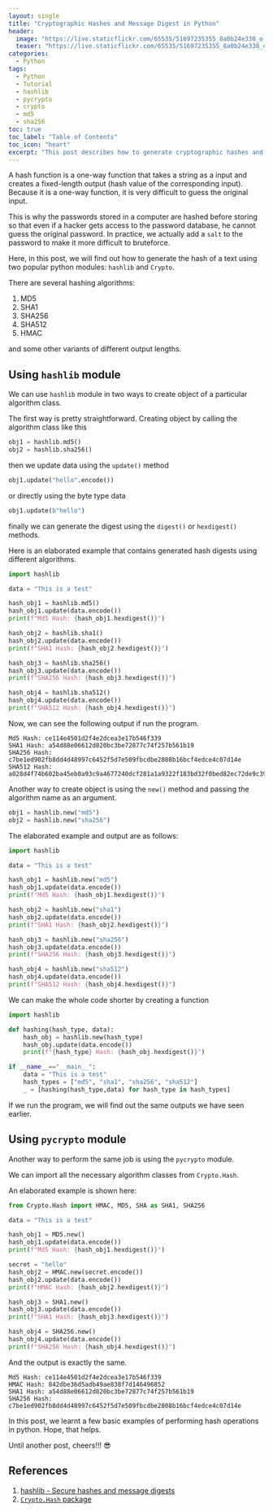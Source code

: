 ```yaml
---
layout: single
title: "Cryptographic Hashes and Message Digest in Python"
header:
  image: "https://live.staticflickr.com/65535/51697235355_8a0b24e338_o.png"
  teaser: "https://live.staticflickr.com/65535/51697235355_8a0b24e338_o.png"
categories:
  - Python
tags:
  - Python
  - Tutorial
  - hashlib
  - pycrypto
  - crypto
  - md5
  - sha256
toc: true
toc_label: "Table of Contents"
toc_icon: "heart"
excerpt: "This post describes how to generate cryptographic hashes and message digest in python. Hashes and message digests are key components of digital signature."
---
```




A hash function is a one-way function that takes a string as a input and creates a fixed-length output (hash value of the corresponding input). Because it is a one-way function, it is very difficult to guess the original input.

This is why the passwords stored in a computer are hashed before storing so that even if a hacker gets access to the password database, he cannot guess the original password. In practice, we actually add a `salt` to the password to make it more difficult to bruteforce. 

Here, in this post, we will find out how to generate the hash of a text using two popular python modules: `hashlib` and `Crypto`.

There are several hashing algorithms:
1. MD5
2. SHA1
3. SHA256
4. SHA512
5. HMAC

and some other variants of different output lengths. 

## Using `hashlib` module
We can use `hashlib` module in two ways to create object of a particular algorithm class.

The first way is pretty straightforward. Creating object by calling the algorithm class like this
```python
obj1 = hashlib.md5()
obj2 = hashlib.sha256()
```

then we update data using the `update()` method

```python
obj1.update("hello".encode())
```
or directly using the byte type data
```python
obj1.update(b"hello")
```

finally we can generate the digest using the `digest()` or `hexdigest()` methods.

Here is an elaborated example that contains generated hash digests using different algorithms.
```python
import hashlib

data = "This is a test"

hash_obj1 = hashlib.md5()
hash_obj1.update(data.encode())
print(f"Md5 Hash: {hash_obj1.hexdigest()}")

hash_obj2 = hashlib.sha1()
hash_obj2.update(data.encode())
print(f"SHA1 Hash: {hash_obj2.hexdigest()}")

hash_obj3 = hashlib.sha256()
hash_obj3.update(data.encode())
print(f"SHA256 Hash: {hash_obj3.hexdigest()}")

hash_obj4 = hashlib.sha512()
hash_obj4.update(data.encode())
print(f"SHA512 Hash: {hash_obj4.hexdigest()}")
```
Now, we can see the following output if run the program.
```
Md5 Hash: ce114e4501d2f4e2dcea3e17b546f339
SHA1 Hash: a54d88e06612d820bc3be72877c74f257b561b19
SHA256 Hash: c7be1ed902fb8dd4d48997c6452f5d7e509fbcdbe2808b16bcf4edce4c07d14e
SHA512 Hash: a028d4f74b602ba45eb0a93c9a4677240dcf281a1a9322f183bd32f0bed82ec72de9c3957b2f4c9a1ccf7ed14f85d73498df38017e703d47ebb9f0b3bf116f69
```

Another way to create object is using the `new()` method and passing the algorithm name as an argument.
```python
obj1 = hashlib.new("md5")
obj2 = hashlib.new("sha256")
```

The elaborated example and output are as follows:
```python
import hashlib

data = "This is a test"

hash_obj1 = hashlib.new("md5")
hash_obj1.update(data.encode())
print(f"Md5 Hash: {hash_obj1.hexdigest()}")

hash_obj2 = hashlib.new("sha1")
hash_obj2.update(data.encode())
print(f"SHA1 Hash: {hash_obj2.hexdigest()}")

hash_obj3 = hashlib.new("sha256")
hash_obj3.update(data.encode())
print(f"SHA256 Hash: {hash_obj3.hexdigest()}")

hash_obj4 = hashlib.new("sha512")
hash_obj4.update(data.encode())
print(f"SHA512 Hash: {hash_obj4.hexdigest()}")
```

We can make the whole code shorter by creating a function

```python
import hashlib

def hashing(hash_type, data):
    hash_obj = hashlib.new(hash_type)
    hash_obj.update(data.encode())
    print(f"{hash_type} Hash: {hash_obj.hexdigest()}")

if __name__=="__main__":
    data = "This is a test"
    hash_types = ["md5", "sha1", "sha256", "sha512"]
    _ = [hashing(hash_type,data) for hash_type in hash_types]
```

If we run the program, we will find out the same outputs we have seen earlier.


## Using `pycrypto` module
Another way to perform the same job is using the `pycrypto` module.

We can import all the necessary algorithm classes from `Crypto.Hash`.

An elaborated example is shown here:

```python
from Crypto.Hash import HMAC, MD5, SHA as SHA1, SHA256

data = "This is a test"

hash_obj1 = MD5.new()
hash_obj1.update(data.encode())
print(f"Md5 Hash: {hash_obj1.hexdigest()}")

secret = "hello"
hash_obj2 = HMAC.new(secret.encode())
hash_obj2.update(data.encode())
print(f"HMAC Hash: {hash_obj2.hexdigest()}")

hash_obj3 = SHA1.new()
hash_obj3.update(data.encode())
print(f"SHA1 Hash: {hash_obj3.hexdigest()}")

hash_obj4 = SHA256.new()
hash_obj4.update(data.encode())
print(f"SHA256 Hash: {hash_obj4.hexdigest()}")
```
And the output is exactly the same.
```
Md5 Hash: ce114e4501d2f4e2dcea3e17b546f339
HMAC Hash: 842dbe36d5adb49ae838f7d146496852
SHA1 Hash: a54d88e06612d820bc3be72877c74f257b561b19
SHA256 Hash: c7be1ed902fb8dd4d48997c6452f5d7e509fbcdbe2808b16bcf4edce4c07d14e
```

In this post, we learnt a few basic examples of performing hash operations in python. Hope, that helps.

Until another post, cheers!!! :sunglasses:

## References

1. [hashlib - Secure hashes and message digests](https://docs.python.org/3/library/hashlib.html)
2. [`Crypto.Hash` package](https://pycryptodome.readthedocs.io/en/latest/src/hash/hash.html)
<!--stackedit_data:
eyJoaXN0b3J5IjpbMjEzNzY0MTA0LC05OTA3MTg3MF19
-->
